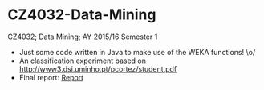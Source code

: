 # CZ4032-Data-Mining

CZ4032; Data Mining; AY 2015/16 Semester 1

- Just some code written in Java to make use of the WEKA functions! \o/
- An classification experiment based on http://www3.dsi.uminho.pt/pcortez/student.pdf
- Final report: [Report](./Project_Report_Group_LEONGYongFei.pdf)
